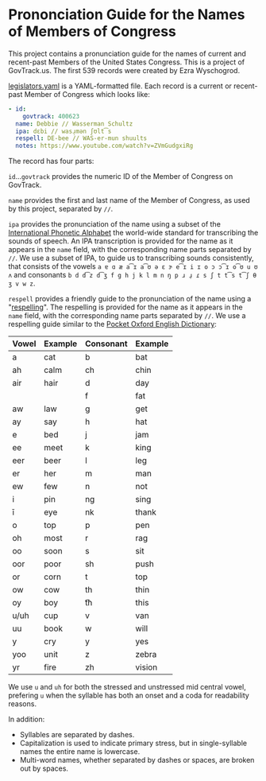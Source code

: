 Prononciation Guide for the Names of Members of Congress
========================================================

This project contains a pronunciation guide for the names of current and recent-past Members of the United States Congress. This is a project of GovTrack.us. The first 539 records were created by Ezra Wyschogrod.

[legislators.yaml](legislators.yaml) is a YAML-formatted file. Each record is a current or recent-past Member of Congress which looks like:

```yaml
- id:
    govtrack: 400623
  name: Debbie // Wasserman Schultz
  ipa: dɛbi // wasɹ̩mən ʃʊlt͡s
  respell: DE-bee // WAS-er-mun shuults
  notes: https://www.youtube.com/watch?v=ZVmGudgxiRg
```

The record has four parts:

`id`...`govtrack` provides the numeric ID of the Member of Congress on GovTrack.

`name` provides the first and last name of the Member of Congress, as used by this project, separated by `//`.

`ipa` provides the pronunciation of the name using a subset of the [International Phonetic Alphabet](https://en.wikipedia.org/wiki/International_Phonetic_Alphabet) the world-wide standard for transcribing the sounds of speech. An IPA transcription is provided for the name as it appears in the `name` field, with the corresponding name parts separated by `//`. We use a subset of IPA, to guide us to transcribing sounds consistently, that consists of the vowels `a ɐ ɑ æ a͡ɪ a͡ʊ ə ɛ ɝ e͡ɪ i ɪ o ɔ ɔ͡ɪ o͡ʊ u ʊ ʌ` and consonants `b d d͡z d͡ʒ f g h j k l m n ŋ p ɹ ɹ̜ ɾ s ʃ t t͡s t͡ʃ θ ʒ v w z`.

`respell` provides a friendly guide to the pronunciation of the name using a "[respelling](https://en.wikipedia.org/wiki/Pronunciation_respelling_for_English)". The respelling is provided for the name as it appears in the `name` field, with the corresponding name parts separated by `//`. We use a respelling guide similar to the [Pocket Oxford English Dictionary](https://www.amazon.com/Pocket-Oxford-English-Dictionary-Dictionaries/dp/0199666156/ref=sr_1_5?ie=UTF8&qid=1508765253&sr=8-5&keywords=pocket+oxford):

| Vowel | Example | Consonant | Example |
| ----- | ------- | --------- | ------- |
| a     | cat     | b         | bat     |
| ah    | calm    | ch        | chin    |
| air   | hair    | d         | day     |
|       |         | f         | fat     |
| aw    | law     | g         | get     |
| ay    | say     | h         | hat     |
| e     | bed     | j         | jam     |
| ee    | meet    | k         | king    |
| eer   | beer    | l         | leg     |
| er    | her     | m         | man     |
| ew    | few     | n         | not     |
| i     | pin     | ng        | sing    |
| ī     | eye     | nk        | thank   |
| o     | top     | p         | pen     |
| oh    | most    | r         | rag     |
| oo    | soon    | s         | sit     |
| oor   | poor    | sh        | push    |
| or    | corn    | t         | top     |
| ow    | cow     | th        | thin    |
| oy    | boy     | t͡h        | this    |
| u/uh  | cup     | v         | van     |
| uu    | book    | w         | will    |
| y     | cry     | y         | yes     |
| yoo   | unit    | z         | zebra   |
| yr    | fire    | zh        | vision  |

We use `u` and `uh` for both the stressed and unstressed mid central vowel, prefering `u` when the syllable has both an onset and a coda for readability reasons.

In addition:

* Syllables are separated by dashes.
* Capitalization is used to indicate primary stress, but in single-syllable names the entire name is lowercase.
* Multi-word names, whether separated by dashes or spaces, are broken out by spaces.

